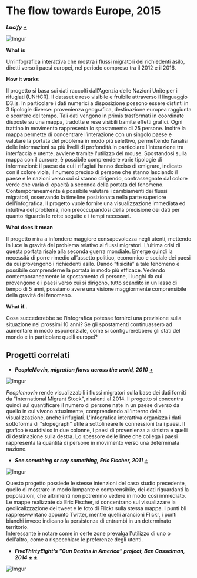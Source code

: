 # The flow towards Europe, 2015 #
**_Lucify_** **_[+](https://www.lucify.com/the-flow-towards-europe/)_**

![Imgur](http://i.imgur.com/YeTW7p7.jpg)

**What is**

Un’infografica interattiva che mostra i flussi migratori dei richiedenti asilo, diretti verso i paesi europei, nel periodo compreso tra il 2012 e il 2016. 

**How it works**

Il progetto si basa sui dati raccolti dall’Agenzia delle Nazioni Unite per i rifugiati (UNHCR). 
Il dataset è reso visibile e fruibile attraverso il linguaggio D3.js. In particolare i dati numerici a disposizione possono essere distinti in 3 tipologie diverse: provenienza geografica, destinazione europea raggiunta e scorrere del tempo. Tali dati vengono in primis trasformati in coordinate disposte su una mappa, tradotte e rese visibili tramite effetti grafici. Ogni trattino in movimento rappresenta lo spostamento di 25 persone. Inoltre la mappa permette di concentrare l’interazione con un singolo paese e valutare la portata del problema in modo più selettivo, permettendo l’analisi delle informazioni su più livelli di profondità.In particolare l'interazione tra interfaccia e utente, avviene tramite l'utilizzo del mouse. Spostandosi sulla mappa con il cursore, è possibile comprendere varie tipologie di informazioni: il paese da cui i rifugiati hanno deciso di emigrare, indicato con il colore viola, il numero preciso di persone che stanno lasciando il paese e le nazioni verso cui si stanno dirigendo, contrassegnate dal colore verde che varia di opacità a seconda della portata del fenomeno. Contemporaneamente è possibile valutare i cambiamenti dei flussi migratori, osservando la timeline posizionata nella parte superiore dell'infografica. Il progetto vuole fornire una visualizzazione immediata ed intuitiva del problema, non preoccupandosi della precisione dei dati per quanto riguarda le rotte seguite e i tempi necessari. 


**What does it mean** 

Il progetto mira a infondere maggiore consapevolezza negli utenti, mettendo in luce la gravità del problema relativo ai flussi migratori. L’ultima crisi di questa portata risale alla seconda guerra mondiale. Emerge quindi la necessità di porre rimedio all’assetto politico, economico e sociale dei paesi da cui provengono i richiedenti asilo.
Dando “fisicità” a tale fenomeno è possibile comprenderne la portata in modo più efficace. Vedendo contemporaneamente lo spostamento di persone, i luoghi da cui provengono e i paesi verso cui si dirigono, tutto scandito in un lasso di tempo di 5 anni, possiamo avere una visione maggiormente comprensibile della gravità del fenomeno. 

**What if..**

Cosa succederebbe se l’infografica potesse fornirci una previsione sulla situazione nei prossimi 10 anni? Se gli spostamenti continuassero ad aumentare in modo esponenziale, come si configurerebbero gli stati del mondo e in particolare quelli europei? 

## Progetti correlati

+ **_PeopleMovin, migration flows across the world, 2010_** **_[+](http://peoplemov.in)_**

![Imgur](http://i.imgur.com/eb5YcvC.jpg)

_Peoplemovin_ rende visualizzabili i flussi migratori sulla base dei dati forniti da "International Migrant Stock", risalenti al 2014.
Il progetto si concentra quindi sul quantificare il numero di persone nate in un paese diverso da quello in cui vivono attualmente, comprendendo all'interno della visualizzazione, anche i rifugiati. L'infografica interattiva organizza i dati sottoforma di "slopegraph" utile a sottolineare le connessioni tra i paesi. Il grafico è suddiviso in due colonne, i paesi di provenienza a sinistra e quelli di destinazione sulla destra. Lo spessore delle linee che collega i paesi rappresenta la quantità di persone in movimento verso una determinata nazione.


+ **_See something or say something, Eric Fischer, 2011_** **_[+](https://www.flickr.com/photos/walkingsf/sets/72157627140310742/)_**

![Imgur](http://i.imgur.com/gF6Apz0.jpg)

Questo progetto possiede le stesse intenzioni del caso studio precedente, quello di mostrare in modo lampante e comprensibile, dei dati riguardanti la popolazioni, che altrimenti non potremmo vedere in modo così immediato. Le mappe realizzate da Eric Fischer, si concentrano sul visualizzare la geolicalizzazione dei tweet e le foto di Flickr sulla stessa mappa. I punti bli rappreswwntano appunto Twitter, mentre quelli arancioni Flickr, i punti bianchi invece indicano la persistenza di entrambi in un determinato territorio.  
Interessante è notare come in certe zone prevalga l'utilizzo di uno o dell'altro, come a rispecchiare le preferenze degli utenti. 


+ **_FiveThirtyEight's "Gun Deaths in America" project, Ben Casselman, 2014_** **_[+](https://fivethirtyeight.com/features/gun-deaths/)_** **_[+](https://github.com/fivethirtyeight/guns-data)_**

![Imgur](http://i.imgur.com/US34HYY.png)






